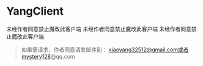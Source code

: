 # YangClient
未经作者同意禁止魔改此客户端
未经作者同意禁止魔改此客户端
未经作者同意禁止魔改此客户端
> 如果需请求，作者同意请发邮件到：	xiaoyang32512@gmail.com或者mystery128@qq.com

